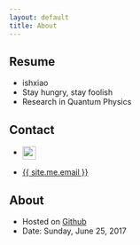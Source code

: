 ```yaml
---
layout: default
title: About
---
```

## Resume

* ishxiao
* Stay hungry, stay foolish
* Research in Quantum Physics

## Contact

- <p class="contact">
  <a href="{{site.github.homepage}}/{{site.github.username}}" title="Follow me on Github"><img src="{{site.github.homepage}}/{{site.github.icon}}" width="24" height="24" style="display:inline-block;vertical-align:middle"></a><br/>

- <a href="mailto:{{ site.me.email }}" title="Email"><span class="glyphicon glyphicon-envelope"></span> {{ site.me.email }}</a>

## About

* Hosted on [Github]({{site.github.homepage}}/{{site.github.username}}/{{site.github.gh-page}})
* Date: Sunday, June 25, 2017